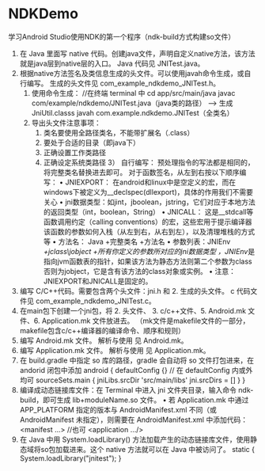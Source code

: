 # NDKDemo
学习Android Studio使用NDK的第一个程序（ndk-build方式构建so文件）

1.	在 Java 里面写 native 代码。创建java文件，声明自定义native方法，该方法就是java层到native层的入口。
    Java 代码见 JNITest.java。
2.	根据native方法签名及类信息生成的头文件。可以使用javah命令生成，或自行编写。
    生成的头文件见 com_example_ndkdemo_JNITest.h。
    1) 使用命令生成：
    	//在终端 terminal 中
    	cd app/src/main/java
    	javac com/example/ndkdemo/JNITest.java（java类的路径） --> 生成JniUtil.classs
    	javah com.example.ndkdemo.JNITest（全类名）
    2) 导出头文件注意事项：
        1. 类名要使用全路径类名，不能带扩展名（.class）
        2. 要处于合适的目录（即java下）
        3. 正确设置工作类路径
        4. 正确设定系统类路径
    3） 自行编写：
        预处理指令的写法都是相同的，将完整类名替换进去即可。
        对于函数签名，从左到右按以下顺序编写：
        •	JNIEXPORT： 在android和linux中是空定义的宏，而在windows下被定义为__declspec(dllexport)，具体的作用我们不需要关心
        •	jni数据类型：如jint，jboolean，jstring，它们对应于本地方法的返回类型（int，boolean，String）
        •	JNICALL： 这是__stdcall等函数调用约定（calling conventions）的宏，这些宏用于提示编译器该函数的参数如何入栈（从左到右，从右到左），以及清理堆栈的方式等
        •	方法名： Java +完整类名 +方法名
        •	参数列表：JNIEnv *+jclass\jobject +所有你定义的参数所对应的jni数据类型 ，JNIEnv*是指向jvm函数表的指针，如果该方法为静态方法则第二个参数为class否则为jobject，它是含有该方法的class对象或实例。
        •	注意：JNIEXPORT和JNICALL是固定的。
3.	编写 C/C++代码。需要包含两个头文件：jni.h 和 2. 生成的头文件。
    c 代码文件见 com_example_ndkdemo_JNITest.c。
4.	在main包下创建一个jni包，将 2. 头文件、 3. c/c++文件、5. Android.mk 文件、6. Application.mk 文件放进去。
    （mk文件是makefile文件的一部分，makefile包含c/c++编译器的编译命令、顺序和规则）
5.	编写 Android.mk 文件。
    解析与使用 见 Android.mk。
6.	编写 Application.mk 文件。
    解析与使用 见 Application.mk。
7.	在 build.gradle 中指定 so 库的路径，gradle 会自动将 so 文件打包进来，在 andorid 闭包中添加
        android {
            defaultConfig {}      // 在 defaultConfig 内或外均可
            sourceSets.main {
                jniLibs.srcDir 'src/main/libs'
                jni.srcDirs = []
            }
        }
8.	编译成动态链接库文件：在 Terminal 中进入 jni 文件夹目录，输入命令 ndk-build，即可生成 lib+moduleName.so 文件。
        • 若 Application.mk 中通过 APP_PLATFORM 指定的版本与 AndroidManifest.xml 不同（或 AndroidManifest 未指定），则需要在 AndroidManifest.xml 中添加代码：
            <manifest …>
                <uses-sdk android:minSdkVersion="21"/>
                //也可 <uses-sdk android:minSdkVersion="21" android:targetSdkVersion="32"/>
                <application …/>
            </manifest>
9.	在 Java 中用 System.loadLibrary() 方法加载产生的动态链接库文件，使用静态域将so包加载进来。这个 native 方法就可以在 Java 中被访问了。
        static {
            System.loadLibrary("jnitest");
        }
